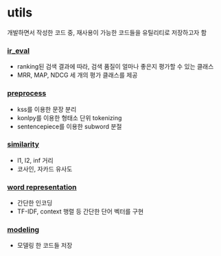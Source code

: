 # utils
개발하면서 작성한 코드 중, 재사용이 가능한 코드들을 유틸리티로 저장하고자 함

### [ir_eval](https://github.com/HyeyeonKoo/utils/tree/main/ir_eval)
- ranking된 검색 결과에 따라, 검색 품질이 얼마나 좋은지 평가할 수 있는 클래스
- MRR, MAP, NDCG 세 개의 평가 클래스를 제공

### [preprocess](https://github.com/HyeyeonKoo/utils/tree/main/preprocess)
- kss를 이용한 문장 분리
- konlpy를 이용한 형태소 단위 tokenizing
- sentencepiece를 이용한 subword 분절

### [similarity](https://github.com/HyeyeonKoo/utils/tree/main/similarity)
- l1, l2, inf 거리
- 코사인, 자카드 유사도

### [word representation](https://github.com/HyeyeonKoo/utils/tree/main/word_representation)
- 간단한 인코딩
- TF-IDF, context 행렬 등 간단한 단어 벡터를 구현

### [modeling](https://github.com/HyeyeonKoo/utils/tree/main/modeling)
- 모델링 한 코드들 저장


